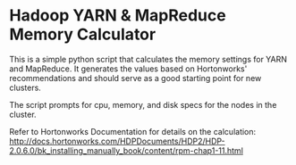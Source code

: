 Hadoop YARN & MapReduce Memory Calculator
========================

This is a simple python script that calculates the memory settings for YARN and MapReduce. It generates the values based on Hortonworks' recommendations and should serve as a good starting point for new clusters.

The script prompts for cpu, memory, and disk specs for the nodes in the cluster.

Refer to Hortonworks Documentation for details on the calculation: http://docs.hortonworks.com/HDPDocuments/HDP2/HDP-2.0.6.0/bk_installing_manually_book/content/rpm-chap1-11.html

